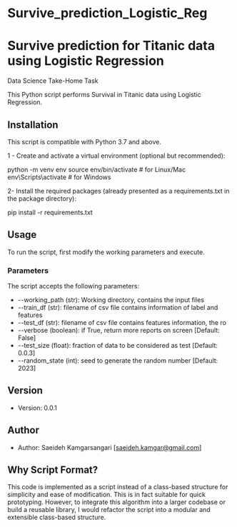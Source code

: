 # Survive_prediction_Logistic_Reg
# Survive prediction for Titanic data using Logistic Regression
Data Science Take-Home Task


This Python script performs Survival in Titanic data using Logistic Regression.


## Installation

This script is compatible with Python 3.7 and above.

1 - Create and activate a virtual environment (optional but recommended):

python -m venv env
source env/bin/activate # for Linux/Mac
env\Scripts\activate # for Windows


2- Install the required packages (already presented as a requirements.txt in the package directory):

pip install -r requirements.txt


## Usage

To run the script, first modify the working parameters and execute.

### Parameters

The script accepts the following parameters:

- --working_path (str): Working directory, contains the input files
- --train_df (str): filename of csv file contains information of label and features
- --test_df (str):  filename of csv file contains features information, the ro
- --verbose (boolean): if True, return more reports on screen [Default: False]
- --test_size (float): fraction of data to be considered as test [Default: 0.0.3]
- --random_state (int): seed to generate the random number [Default: 2023]


## Version

- Version: 0.0.1


## Author

- Author: Saeideh Kamgarsangari [saeideh.kamgar@gmail.com]


## Why Script Format?

This code is implemented as a script instead of a class-based structure for simplicity and ease of modification. This is in fact suitable for quick prototyping. However, to integrate this algorithm into a larger codebase or build a reusable library, I would refactor the script into a modular and extensible class-based structure.
